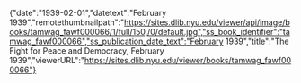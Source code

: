 {"date":"1939-02-01","datetext":"February 1939","remotethumbnailpath":"https://sites.dlib.nyu.edu/viewer/api/image/books/tamwag_fawf000066/1/full/150,/0/default.jpg","ss_book_identifier":"tamwag_fawf000066","ss_publication_date_text":"February 1939","title":"The Fight for Peace and Democracy, February 1939","viewerURL":"https://sites.dlib.nyu.edu/viewer/books/tamwag_fawf000066"}